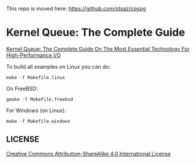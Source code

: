 This repo is moved here: https://github.com/stsaz/cpspg

# Kernel Queue: The Complete Guide

[Kernel Queue: The Complete Guide On The Most Essential Technology For High-Performance I/O](kernel-queue-complete-guide.md)

To build all examples on Linux you can do:

	make -f Makefile.linux

On FreeBSD:

	gmake -f Makefile.freebsd

For Windows (on Linux):

	make -f Makefile.windows


## LICENSE

[Creative Commons Attribution-ShareAlike 4.0 International License](http://creativecommons.org/licenses/by-sa/4.0/)
